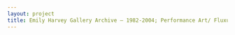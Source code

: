 ```yaml
--- 
layout: project 
title: Emily Harvey Gallery Archive – 1982-2004; Performance Art/ Fluxus/ Concept Art/ Mail Art
---
```



